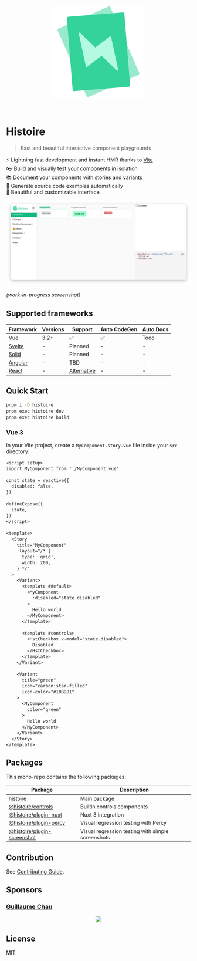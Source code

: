 <p align="center">
  <img src="./logo.svg" alt="Histoire logo" width="256px" height="256px">
</p>

<br>

# Histoire

> Fast and beautiful interactive component playgrounds

⚡️ Lightning fast development and instant HMR thanks to [Vite](http://vitejs.dev)  
👓 Build and visually test your components in isolation  
📚 Document your components with stories and variants  
📝 Generate source code examples automatically  
🎨 Beautiful and customizable interface  

![screenshot](./screenshot.png)

*(work-in-progress screenshot)*

## Supported frameworks

| Framework | Versions | Support | Auto CodeGen | Auto Docs |
| --------- | -------- | ------- | ------------ | ---- |
| [Vue](https://vuejs.org/) | 3.2+ | ✅ | ✅ | Todo |
| [Svelte](https://svelte.dev/) | - | Planned | - | - |
| [Solid](https://www.solidjs.com/) | - | Planned | - | - |
| [Angular](https://angular.io/) | - | TBD | - | - |
| [React](https://reactjs.org/) | - | [Alternative](https://www.ladle.dev) | - | - |

## Quick Start

```bash
pnpm i -D histoire
pnpm exec histoire dev
pnpm exec histoire build
```

### Vue 3

In your Vite project, create a `MyComponent.story.vue` file inside your `src` directory:

```vue
<script setup>
import MyComponent from './MyComponent.vue'

const state = reactive({
  disabled: false,
})

defineExpose({
  state,
})
</script>

<template>
  <Story
    title="MyComponent"
    :layout="/* {
      type: 'grid',
      width: 200,
    } */"
  >
    <Variant>
      <template #default>
        <MyComponent
          :disabled="state.disabled"
        >
          Hello world
        </MyComponent>
      </template>

      <template #controls>
        <HstCheckbox v-model="state.disabled">
          Disabled
        </HstCheckbox>
      </template>
    </Variant>

    <Variant
      title="green"
      icon="carbon:star-filled"
      icon-color="#10B981"
    >
      <MyComponent
        color="green"
      >
        Hello world
      </MyComponent>
    </Variant>
  </Story>
</template>
```

## Packages

This mono-repo contains the following packages:

| Package | Description |
| ------- | ----------- |
| [histoire](https://github.com/Akryum/histoire/tree/main/packages/histoire) | Main package |
| [@histoire/controls](https://github.com/Akryum/histoire/tree/main/packages/histoire-controls) | Builtin controls components |
| [@histoire/plugin-nuxt](https://github.com/Akryum/histoire/tree/main/packages/histoire-plugin-nuxt) | Nuxt 3 integration |
| [@histoire/plugin-percy](https://github.com/Akryum/histoire/tree/main/packages/histoire-plugin-percy) | Visual regression testing with Percy |
| [@histoire/plugin-screenshot](https://github.com/Akryum/histoire/tree/main/packages/histoire-plugin-screenshot) | Visual regression testing with simple screenshots |

## Contribution

See [Contributing Guide](https://github.com/Akryum/histoire/blob/main/CONTRIBUTING.md).

## Sponsors

### [Guillaume Chau](https://github.com/sponsors/Akryum)

<p align="center">
  <a href="https://guillaume-chau.info/sponsors/" target="_blank">
    <img src='https://akryum.netlify.app/sponsors.svg'/>
  </a>
</p>

## License

MIT
